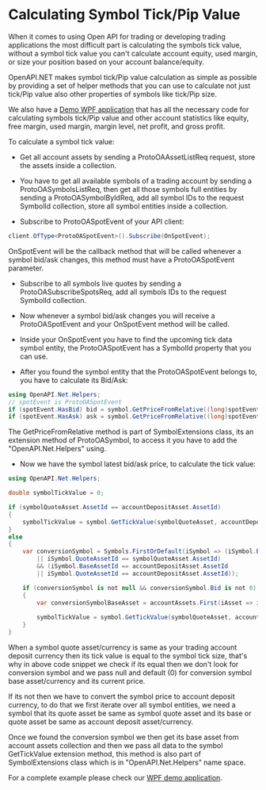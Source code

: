 # Calculating Symbol Tick/Pip Value

When it comes to using Open API for trading or developing trading applications the most difficult part is calculating the symbols tick value, without a symbol tick value you can't calculate account equity, used margin, or size your position based on your account balance/equity.

OpenAPI.NET makes symbol tick/Pip value calculation as simple as possible by providing a set of helper methods that you can use to calculate not just tick/Pip value also other properties of symbols like tick/Pip size.

We also have a <a href="https://github.com/afhacker/OpenAPI.Net/tree/master/src/Trading.UI.Demo">Demo WPF application</a> that has all the necessary code for calculating symbols tick/Pip value and other account statistics like equity, free margin, used margin, margin level, net profit, and gross profit.

To calculate a symbol tick value:

* Get all account assets by sending a ProtoOAAssetListReq request, store the assets inside a collection.

* You have to get all available symbols of a trading account by sending a ProtoOASymbolsListReq, then get all those symbols full entities by sending a ProtoOASymbolByIdReq, add all symbol IDs to the request SymbolId collection, store all symbol entities inside a collection.

* Subscribe to ProtoOASpotEvent of your API client:

```C#
client.OfType<ProtoOASpotEvent>().Subscribe(OnSpotEvent);
```

OnSpotEvent will be the callback method that will be called whenever a symbol bid/ask changes, this method must have a ProtoOASpotEvent parameter.


* Subscribe to all symbols live quotes by sending a ProtoOASubscribeSpotsReq, add all symbols IDs to the request SymbolId collection.

* Now whenever a symbol bid/ask changes you will receive a ProtoOASpotEvent and your OnSpotEvent method will be called.

* Inside your OnSpotEvent you have to find the upcoming tick data symbol entity, the ProtoOASpotEvent has a SymbolId property that you can use.

* After you found the symbol entity that the ProtoOASpotEvent belongs to, you have to calculate its Bid/Ask:

```C#
using OpenAPI.Net.Helpers;
// spotEvent is ProtoOASpotEvent
if (spotEvent.HasBid) bid = symbol.GetPriceFromRelative((long)spotEvent.Bid);
if (spotEvent.HasAsk) ask = symbol.GetPriceFromRelative((long)spotEvent.Ask);
```

The GetPriceFromRelative method is part of SymbolExtensions class, its an extension method of ProtoOASymbol, to access it you have to add the "OpenAPI.Net.Helpers" using.

* Now we have the symbol latest bid/ask price, to calculate the tick value:


```C#
using OpenAPI.Net.Helpers;

double symbolTickValue = 0;

if (symbolQuoteAsset.AssetId == accountDepositAsset.AssetId)
{
	symbolTickValue = symbol.GetTickValue(symbolQuoteAsset, accountDepositAsset, null, default);
}
else
{
	var conversionSymbol = Symbols.FirstOrDefault(iSymbol => (iSymbol.BaseAssetId == symbolQuoteAsset.AssetId
		|| iSymbol.QuoteAssetId == symbolQuoteAsset.AssetId)
		&& (iSymbol.BaseAssetId == accountDepositAsset.AssetId
		|| iSymbol.QuoteAssetId == accountDepositAsset.AssetId));

	if (conversionSymbol is not null && conversionSymbol.Bid is not 0)
	{
		var conversionSymbolBaseAsset = accountAssets.First(iAsset => iAsset.AssetId == conversionSymbol.BaseAssetId);
		
		symbolTickValue = symbol.GetTickValue(symbolQuoteAsset, accountDepositAsset, conversionSymbolBaseAsset, conversionSymbol.Bid);
	}
}
```
When a symbol quote asset/currency is same as your trading account deposit currency then its tick value is equal to the symbol tick size, that's why in above code snippet we check if its equal then we don't look for conversion symbol and we pass null and default (0) for conversion symbol base asset/currency and its current price.

If its not then we have to convert the symbol price to account deposit currency, to do that we first iterate over all symbol entities, we need a symbol that its quote asset be same as symbol quote asset and its base or quote asset be same as account deposit asset/currency.

Once we found the conversion symbol we then get its base asset from account assets collection and then we pass all data to the symbol GetTickValue extension method, this method is also part of SymbolExtensions class which is in "OpenAPI.Net.Helpers" name space.

For a complete example please check our <a href="https://github.com/afhacker/OpenAPI.Net/tree/master/src/Trading.UI.Demo">WPF demo application</a>.


